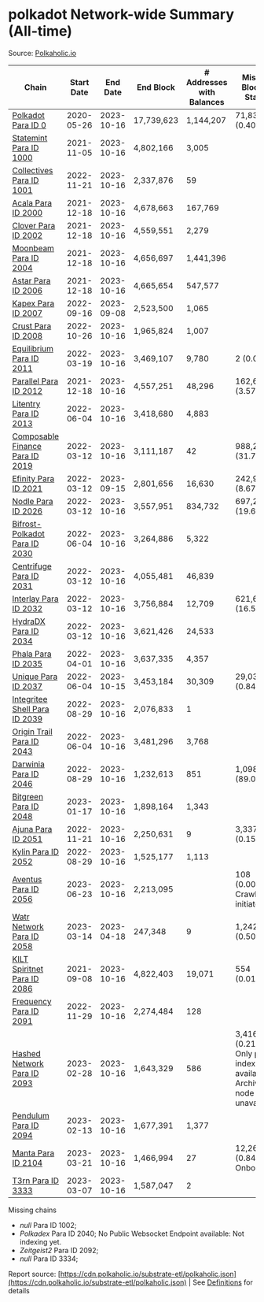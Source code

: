 # polkadot Network-wide Summary (All-time)

Source: [Polkaholic.io](https://polkaholic.io)


| Chain            | Start Date | End Date | End Block | # Addresses with Balances | Missing Blocks / Status |
| ---------------- | ---------- | ---------| --------- | ------------------------- | ----------------------- |
| [Polkadot Para ID 0](/polkadot/0-polkadot) | 2020-05-26 | 2023-10-16 | 17,739,623 |  1,144,207 | 71,839 (0.40%)  |
| [Statemint Para ID 1000](/polkadot/1000-statemint) | 2021-11-05 | 2023-10-16 | 4,802,166 |  3,005 |    |
| [Collectives Para ID 1001](/polkadot/1001-collectives) | 2022-11-21 | 2023-10-16 | 2,337,876 |  59 |    |
| [Acala Para ID 2000](/polkadot/2000-acala) | 2021-12-18 | 2023-10-16 | 4,678,663 |  167,769 |    |
| [Clover Para ID 2002](/polkadot/2002-clover) | 2021-12-18 | 2023-10-16 | 4,559,551 |  2,279 |    |
| [Moonbeam Para ID 2004](/polkadot/2004-moonbeam) | 2021-12-18 | 2023-10-16 | 4,656,697 |  1,441,396 |    |
| [Astar Para ID 2006](/polkadot/2006-astar) | 2021-12-18 | 2023-10-16 | 4,665,654 |  547,577 |    |
| [Kapex Para ID 2007](/polkadot/2007-kapex) | 2022-09-16 | 2023-09-08 | 2,523,500 |  1,065 |    |
| [Crust Para ID 2008](/polkadot/2008-crust) | 2022-10-26 | 2023-10-16 | 1,965,824 |  1,007 |    |
| [Equilibrium Para ID 2011](/polkadot/2011-equilibrium) | 2022-03-19 | 2023-10-16 | 3,469,107 |  9,780 | 2 (0.00%)  |
| [Parallel Para ID 2012](/polkadot/2012-parallel) | 2021-12-18 | 2023-10-16 | 4,557,251 |  48,296 | 162,695 (3.57%)  |
| [Litentry Para ID 2013](/polkadot/2013-litentry) | 2022-06-04 | 2023-10-16 | 3,418,680 |  4,883 |    |
| [Composable Finance Para ID 2019](/polkadot/2019-composable) | 2022-03-12 | 2023-10-16 | 3,111,187 |  42 | 988,228 (31.76%)  |
| [Efinity Para ID 2021](/polkadot/2021-efinity) | 2022-03-12 | 2023-09-15 | 2,801,656 |  16,630 | 242,949 (8.67%)  |
| [Nodle Para ID 2026](/polkadot/2026-nodle) | 2022-03-12 | 2023-10-16 | 3,557,951 |  834,732 | 697,249 (19.60%)  |
| [Bifrost-Polkadot Para ID 2030](/polkadot/2030-bifrost-dot) | 2022-06-04 | 2023-10-16 | 3,264,886 |  5,322 |    |
| [Centrifuge Para ID 2031](/polkadot/2031-centrifuge) | 2022-03-12 | 2023-10-16 | 4,055,481 |  46,839 |    |
| [Interlay Para ID 2032](/polkadot/2032-interlay) | 2022-03-12 | 2023-10-16 | 3,756,884 |  12,709 | 621,626 (16.55%)  |
| [HydraDX Para ID 2034](/polkadot/2034-hydradx) | 2022-03-12 | 2023-10-16 | 3,621,426 |  24,533 |    |
| [Phala Para ID 2035](/polkadot/2035-phala) | 2022-04-01 | 2023-10-16 | 3,637,335 |  4,357 |    |
| [Unique Para ID 2037](/polkadot/2037-unique) | 2022-06-04 | 2023-10-15 | 3,453,184 |  30,309 | 29,039 (0.84%)  |
| [Integritee Shell Para ID 2039](/polkadot/2039-integritee-shell) | 2022-08-29 | 2023-10-16 | 2,076,833 |  1 |    |
| [Origin Trail Para ID 2043](/polkadot/2043-origintrail) | 2022-06-04 | 2023-10-16 | 3,481,296 |  3,768 |    |
| [Darwinia Para ID 2046](/polkadot/2046-darwinia) | 2022-08-29 | 2023-10-16 | 1,232,613 |  851 | 1,098,047 (89.08%)  |
| [Bitgreen Para ID 2048](/polkadot/2048-bitgreen) | 2023-01-17 | 2023-10-16 | 1,898,164 |  1,343 |    |
| [Ajuna Para ID 2051](/polkadot/2051-ajuna) | 2022-11-21 | 2023-10-16 | 2,250,631 |  9 | 3,337 (0.15%)  |
| [Kylin Para ID 2052](/polkadot/2052-kylin) | 2022-08-29 | 2023-10-16 | 1,525,177 |  1,113 |    |
| [Aventus Para ID 2056](/polkadot/2056-aventus) | 2023-06-23 | 2023-10-16 | 2,213,095 |   | 108 (0.00%) Crawling initiated |
| [Watr Network Para ID 2058](/polkadot/2058-watr) | 2023-03-14 | 2023-04-18 | 247,348 |  9 | 1,242 (0.50%)  |
| [KILT Spiritnet Para ID 2086](/polkadot/2086-kilt) | 2021-09-08 | 2023-10-16 | 4,822,403 |  19,071 | 554 (0.01%)  |
| [Frequency Para ID 2091](/polkadot/2091-frequency) | 2022-11-29 | 2023-10-16 | 2,274,484 |  128 |    |
| [Hashed Network Para ID 2093](/polkadot/2093-hashed) | 2023-02-28 | 2023-10-16 | 1,643,329 |  586 | 3,416 (0.21%) Only partial index available: Archive node unavailable |
| [Pendulum Para ID 2094](/polkadot/2094-pendulum) | 2023-02-13 | 2023-10-16 | 1,677,391 |  1,377 |    |
| [Manta Para ID 2104](/polkadot/2104-manta) | 2023-03-21 | 2023-10-16 | 1,466,994 |  27 | 12,262 (0.84%) Onboarding |
| [T3rn Para ID 3333](/polkadot/3333-t3rn) | 2023-03-07 | 2023-10-16 | 1,587,047 |  2 |    |

Missing chains


* *null* Para ID 1002; 
* *Polkadex* Para ID 2040; No Public Websocket Endpoint available: Not indexing yet.
* *Zeitgeist2* Para ID 2092; 
* *null* Para ID 3334; 

Report source: [https://cdn.polkaholic.io/substrate-etl/polkaholic.json](https://cdn.polkaholic.io/substrate-etl/polkaholic.json) | See [Definitions](/DEFINITIONS.md) for details
